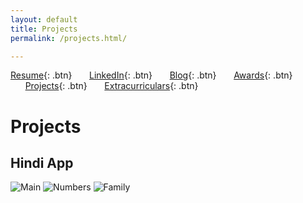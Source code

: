 ```yaml
---
layout: default
title: Projects
permalink: /projects.html/

---
```


[Resume](./assets/docs/resume.pdf){: .btn}
&nbsp;&nbsp;&nbsp;&nbsp;&nbsp;&nbsp;[LinkedIn](https://www.linkedin.com/in/karan-sodhi-481265160/){: .btn}
&nbsp;&nbsp;&nbsp;&nbsp;&nbsp;&nbsp;[Blog](/blog.md){: .btn}
&nbsp;&nbsp;&nbsp;&nbsp;&nbsp;&nbsp;[Awards](/awards.md){: .btn}
&nbsp;&nbsp;&nbsp;&nbsp;&nbsp;&nbsp;[Projects](/projects.md){: .btn}
&nbsp;&nbsp;&nbsp;&nbsp;&nbsp;&nbsp;[Extracurriculars](/extra-currics.md){: .btn}

# Projects
## Hindi App
![Main](../assets/img/mainscreen.png "Hindi App home screen")
![Numbers](../assets/img/numbers.png "Hindi App numbers screen")
![Family](../assets/img/family.png "Hindi App family screen")
